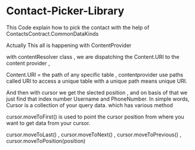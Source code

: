 # Contact-Picker-Library

This Code explain how to pick the contact with the help of ContactsContract.CommonDataKinds 

Actually This all is happening with ContentProvider 

with contentResolver class , we are dispatching the Content.URI to the content provider , 

Content.URI = the path of any specific table , contentprovider use paths called URI to access a 
unique table with a unique path means unique URI.

And then with cursor we get the slected position , and on basis of that we just find that index number Username and PhoneNumber.
In simple words, Cursor is a collection of your query data. which has various method 

  cursor.moveToFirst() is used to point the cursor position from where you want to get data from your cursor. 
  
cursor.moveToLast() , cursor.moveToNext() , cursor.moveToPrevious() , cursor.moveToPosition(position)
